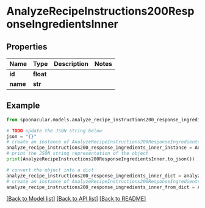 # AnalyzeRecipeInstructions200ResponseIngredientsInner


## Properties

Name | Type | Description | Notes
------------ | ------------- | ------------- | -------------
**id** | **float** |  | 
**name** | **str** |  | 

## Example

```python
from spoonacular.models.analyze_recipe_instructions200_response_ingredients_inner import AnalyzeRecipeInstructions200ResponseIngredientsInner

# TODO update the JSON string below
json = "{}"
# create an instance of AnalyzeRecipeInstructions200ResponseIngredientsInner from a JSON string
analyze_recipe_instructions200_response_ingredients_inner_instance = AnalyzeRecipeInstructions200ResponseIngredientsInner.from_json(json)
# print the JSON string representation of the object
print(AnalyzeRecipeInstructions200ResponseIngredientsInner.to_json())

# convert the object into a dict
analyze_recipe_instructions200_response_ingredients_inner_dict = analyze_recipe_instructions200_response_ingredients_inner_instance.to_dict()
# create an instance of AnalyzeRecipeInstructions200ResponseIngredientsInner from a dict
analyze_recipe_instructions200_response_ingredients_inner_from_dict = AnalyzeRecipeInstructions200ResponseIngredientsInner.from_dict(analyze_recipe_instructions200_response_ingredients_inner_dict)
```
[[Back to Model list]](../README.md#documentation-for-models) [[Back to API list]](../README.md#documentation-for-api-endpoints) [[Back to README]](../README.md)


